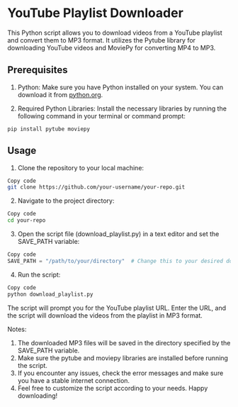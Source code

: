 # YouTube Playlist Downloader

This Python script allows you to download videos from a YouTube playlist and convert them to MP3 format. It utilizes the Pytube library for downloading YouTube videos and MoviePy for converting MP4 to MP3.

## Prerequisites

1. Python: Make sure you have Python installed on your system. You can download it from [python.org](https://www.python.org/).

2. Required Python Libraries: Install the necessary libraries by running the following command in your terminal or command prompt:

`pip install pytube moviepy`

## Usage

1. Clone the repository to your local machine:

```bash
Copy code
git clone https://github.com/your-username/your-repo.git
```

2. Navigate to the project directory:

```bash
Copy code
cd your-repo
```
3. Open the script file (download_playlist.py) in a text editor and set the SAVE_PATH variable:

```python
Copy code
SAVE_PATH = "/path/to/your/directory"  # Change this to your desired download directory
```

4. Run the script:

```bash
Copy code
python download_playlist.py
```

The script will prompt you for the YouTube playlist URL. Enter the URL, and the script will download the videos from the playlist in MP3 format.

Notes:
1. The downloaded MP3 files will be saved in the directory specified by the SAVE_PATH variable.
2. Make sure the pytube and moviepy libraries are installed before running the script.
3. If you encounter any issues, check the error messages and make sure you have a stable internet connection.
4. Feel free to customize the script according to your needs. Happy downloading!
